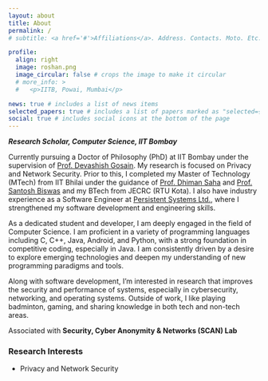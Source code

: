 ```yaml
---
layout: about
title: About
permalink: /
# subtitle: <a href='#'>Affiliations</a>. Address. Contacts. Moto. Etc.

profile:
  align: right
  image: roshan.png
  image_circular: false # crops the image to make it circular
  # more_info: >
  #   <p>IITB, Powai, Mumbai</p>

news: true # includes a list of news items
selected_papers: true # includes a list of papers marked as "selected={true}"
social: true # includes social icons at the bottom of the page
---
```


***Research Scholar, Computer Science, IIT Bombay***

Currently pursuing a Doctor of Philosophy (PhD) at IIT Bombay under the supervision of [Prof. Devashish Gosain](https://www.devashishgosain.com/). My research is focused on Privacy and Network Security. Prior to this, I completed my Master of Technology (MTech) from IIT Bhilai under the guidance of [Prof. Dhiman Saha](https://www.iitbhilai.ac.in/index.php?pid=dhiman) and [Prof. Santosh Biswas](https://www.iitbhilai.ac.in/index.php?pid=santosh) and my BTech from JECRC (RTU Kota). I also have industry experience as a Software Engineer at [Persistent Systems Ltd.](https://www.persistent.com/), where I strengthened my software development and engineering skills.

As a dedicated student and developer, I am deeply engaged in the field of Computer Science. I am proficient in a variety of programming languages including C, C++, Java, Android, and Python, with a strong foundation in competitive coding, especially in Java. I am consistently driven by a desire to explore emerging technologies and deepen my understanding of new programming paradigms and tools.

Along with software development, I’m interested in research that improves the security and performance of systems, especially in cybersecurity, networking, and operating systems. Outside of work, I like playing badminton, gaming, and sharing knowledge in both tech and non-tech areas.

Associated with **Security, Cyber Anonymity & Networks (SCAN) Lab**

### Research Interests
- Privacy and Network Security


<!-- Write your biography here. Tell the world about yourself. Link to your favorite [subreddit](http://reddit.com). You can put a picture in, too. The code is already in, just name your picture `prof_pic.jpg` and put it in the `img/` folder.

Put your address / P.O. box / other info right below your picture. You can also disable any of these elements by editing `profile` property of the YAML header of your `_pages/about.md`. Edit `_bibliography/papers.bib` and Jekyll will render your [publications page](/al-folio/publications/) automatically.

Link to your social media connections, too. This theme is set up to use [Font Awesome icons](https://fontawesome.com/) and [Academicons](https://jpswalsh.github.io/academicons/), like the ones below. Add your Facebook, Twitter, LinkedIn, Google Scholar, or just disable all of them. -->

